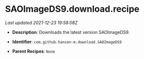 # SAOImageDS9.download.recipe

_Last updated 2021-12-23 19:58:08Z_

- **Description**: Downloads the latest version SAOImageDS9.

- **Identifier**: `com.github.hansen-m.download.SAOImageDS9`

- **Parent Recipes**: `None`